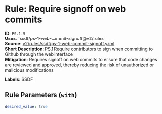 # Rule: Require signoff on web commits

**ID**: `PS.1.5`  
**Uses**: `ssdf/ps-1-web-commit-signoff@v2/rules  
**Source**: [v2/rules/ssdf/ps-1-web-commit-signoff.yaml](https://github.com/scribe-public/sample-policies/v2/rules/ssdf/ps-1-web-commit-signoff.yaml)  
**Short Description**: PS.1 Require contributors to sign when committing to Github through the web interface  
**Mitigation**: Requires signoff on web commits to ensure that code changes are reviewed and approved, thereby reducing the risk of unauthorized or malicious modifications.
  
**Labels**: SSDF

## Rule Parameters (`with`)

```yaml
desired_value: true
```
